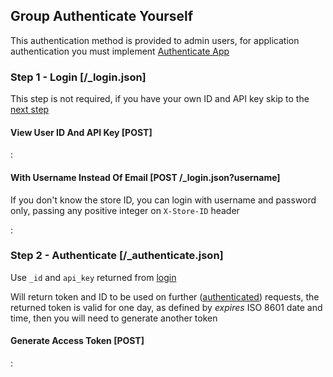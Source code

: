 ## Group Authenticate Yourself

This authentication method is provided to admin users,
for application authentication you must implement
[Authenticate App](#reference/authenticate-app)

### Step 1 - Login [/_login.json]

This step is not required, if you have your own ID and API key skip to the
[next step](#reference/authenticate-yourself/step-2-authenticate)

#### View User ID And API Key [POST]

:[](.view-user-id-and-api-key.apib)

#### With Username Instead Of Email [POST /_login.json?username]

If you don't know the store ID, you can login with username and password only,
passing any positive integer on `X-Store-ID` header

:[](.with-username-instead-of-email.apib)

### Step 2 - Authenticate [/_authenticate.json]

Use `_id` and `api_key` returned from [login](#reference/authenticate-yourself/step-1-login)

Will return token and ID to be used on further
([authenticated](#introduction/overview/authentication)) requests,
the returned token is valid for one day, as defined by *expires* ISO 8601 date and time,
then you will need to generate another token

#### Generate Access Token [POST]

:[](.generate-access-token.apib)
